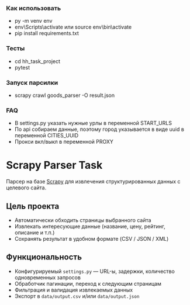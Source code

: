 ### Как использовать
- py -m venv env
- env\Scripts\activate или source env\bin\activate
- pip install requirements.txt

### Тесты
- cd hh_task_project
- pytest

### Запуск парсилки
- scrapy crawl goods_parser -O result.json

### FAQ
- В settings.py указать нужные урлы в переменной START_URLS
- По api собираем данные, поэтому город указывается в виде uuid в переменной CITIES_UUID
- Прокси вкл/выкл в переменной PROXY

# Scrapy Parser Task

Парсер на базе [Scrapy](https://scrapy.org/) для извлечения структурированных данных с целевого сайта.

## Цель проекта

- Автоматически обходить страницы выбранного сайта  
- Извлекать интересующие данные (название, цену, рейтинг, описание и т.п.)  
- Сохранять результат в удобном формате (CSV / JSON / XML)

## Функциональность

- Конфигурируемый `settings.py` — URL-ы, задержки, количество одновременных запросов  
- Обработчик пагинации, переход к следующим страницам  
- Фильтрация и валидация извлекаемых данных  
- Экспорт в `data/output.csv` и/или `data/output.json`


